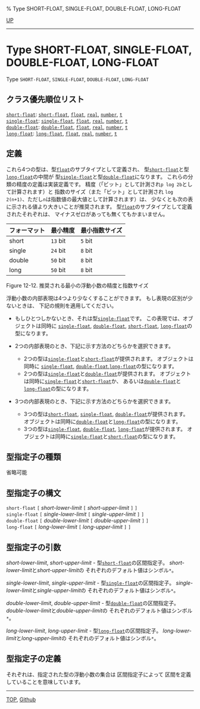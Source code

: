 % Type SHORT-FLOAT, SINGLE-FLOAT, DOUBLE-FLOAT, LONG-FLOAT

[UP](12.2.html)  

---

# Type **SHORT-FLOAT, SINGLE-FLOAT, DOUBLE-FLOAT, LONG-FLOAT**


Type `SHORT-FLOAT`, `SINGLE-FLOAT`, `DOUBLE-FLOAT`, `LONG-FLOAT`


## クラス優先順位リスト

[`short-float`](12.2.short-float.html): 
  [`short-float`](12.2.short-float.html),
  [`float`](12.2.float-system-class.html),
  [`real`](12.2.real.html),
  [`number`](12.2.number.html),
  [`t`](4.4.t-system-class.html)  
[`single-float`](12.2.short-float.html): 
  [`single-float`](12.2.short-float.html),
  [`float`](12.2.float-system-class.html),
  [`real`](12.2.real.html),
  [`number`](12.2.number.html),
  [`t`](4.4.t-system-class.html)  
[`double-float`](12.2.short-float.html): 
  [`double-float`](12.2.short-float.html),
  [`float`](12.2.float-system-class.html),
  [`real`](12.2.real.html),
  [`number`](12.2.number.html),
  [`t`](4.4.t-system-class.html)  
[`long-float`](12.2.short-float.html): 
  [`long-float`](12.2.short-float.html),
  [`float`](12.2.float-system-class.html),
  [`real`](12.2.real.html),
  [`number`](12.2.number.html),
  [`t`](4.4.t-system-class.html)


## 定義

これら4つの型は、型[`float`](12.2.float-system-class.html)のサブタイプとして定義され、
型[`short-float`](12.2.short-float.html)と型[`long-float`](12.2.short-float.html)の中間が
型[`single-float`](12.2.short-float.html)と型[`double-float`](12.2.short-float.html)になります。
これらの分類の精度の定義は実装定義です。
精度（「ビット」として計測され`p log 2b`として計算されます）と
指数のサイズ（また「ビット」として計測され
`log 2(n+1)`、ただし`n`は指数値の最大値として計算されます）は、
少なくとも次の表に示される値より大きいことが推奨されます。
型[`float`](12.2.float-system-class.html)のサブタイプとして定義されたそれぞれは、
マイナスゼロがあっても無くてもかまいません。

|フォーマット |最小精度  |最小指数サイズ |
|:------------|:---------|:--------------|
|short        |`13` bit  |`5` bit        |
|single       |`24` bit  |`8` bit        |
|double       |`50` bit  |`8` bit        |
|long         |`50` bit  |`8` bit        |

Figure 12-12. 推奨される最小の浮動小数の精度と指数サイズ


浮動小数の内部表現は4つより少なくすることができます。
もし表現の区別が少ないときは、
下記の規則を適用してください。

- もしひとつしかないとき、それは型[`single-float`](12.2.short-float.html)です。
  この表現では、オブジェクトは同時に
  [`single-float`](12.2.short-float.html), [`double-float`](12.2.short-float.html),
  [`short-float`](12.2.short-float.html), [`long-float`](12.2.short-float.html)の型になります。

- 2つの内部表現のとき、下記に示す方法のどちらかを選択できます。
  - 2つの型は[`single-float`](12.2.short-float.html)と[`short-float`](12.2.short-float.html)が提供されます。
    オブジェクトは同時に [`single-float`](12.2.short-float.html),
    [`double-float`](12.2.short-float.html),[`long-float`](12.2.short-float.html)の型になります。
  - 2つの型は[`single-float`](12.2.short-float.html)と[`double-float`](12.2.short-float.html)が提供されます。
    オブジェクトは同時に[`single-float`](12.2.short-float.html)と[`short-float`](12.2.short-float.html)か、
    あるいは[`double-float`](12.2.short-float.html)と[`long-float`](12.2.short-float.html)の型になります。

- 3つの内部表現のとき、下記に示す方法のどちらかを選択できます。
  - 3つの型は[`short-float`](12.2.short-float.html), [`single-float`](12.2.short-float.html),
    [`double-float`](12.2.short-float.html)が提供されます。
    オブジェクトは同時に[`double-float`](12.2.short-float.html)と[`long-float`](12.2.short-float.html)の型になります。
  - 3つの型は[`single-float`](12.2.short-float.html), [`double-float`](12.2.short-float.html),
    [`long-float`](12.2.short-float.html)が提供されます。
    オブジェクトは同時に[`single-float`](12.2.short-float.html)と[`short-float`](12.2.short-float.html)の型になります。


## 型指定子の種類

省略可能


## 型指定子の構文

`short-float` `[` *short-lower-limit* `[` *short-upper-limit* `]` `]`  
`single-float` `[` *single-lower-limit* `[` *single-upper-limit* `]` `]`  
`double-float` `[` *double-lower-limit* `[` *double-upper-limit* `]` `]`  
`long-float` `[` *long-lower-limit* `[` *long-upper-limit* `]` `]`


## 型指定子の引数

*short-lower-limit*, *short-upper-limit* -
型[`short-float`](12.2.short-float.html)の区間指定子。
*short-lower-limit*と*short-upper-limit*の
それぞれのデフォルト値はシンボル`*`。

*single-lower-limit*, *single-upper-limit* -
型[`single-float`](12.2.short-float.html)の区間指定子。
*single-lower-limit*と*single-upper-limit*の
それぞれのデフォルト値はシンボル`*`。

*double-lower-limit*, *double-upper-limit* -
型[`double-float`](12.2.short-float.html)の区間指定子。
*double-lower-limit*と*double-upper-limit*の
それぞれのデフォルト値はシンボル`*`。

*long-lower-limit*, *long-upper-limit* -
型[`long-float`](12.2.short-float.html)の区間指定子。
*long-lower-limit*と*long-upper-limit*の
それぞれのデフォルト値はシンボル`*`。


## 型指定子の定義

それぞれは、指定された型の浮動小数の集合は
区間指定子によって
区間を定義していることを意味しています。


---
[TOP](index.html),  [Github](https://github.com/nptcl/npt-japanese)

